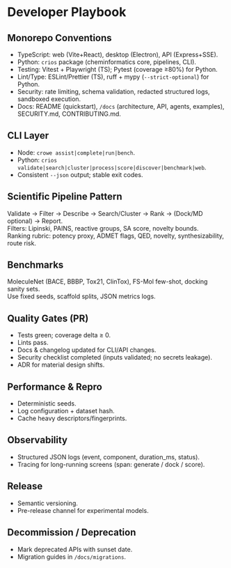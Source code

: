 # Developer Playbook

## Monorepo Conventions
- TypeScript: web (Vite+React), desktop (Electron), API (Express+SSE).  
- Python: `crios` package (cheminformatics core, pipelines, CLI).  
- Testing: Vitest + Playwright (TS); Pytest (coverage ≥80%) for Python.  
- Lint/Type: ESLint/Prettier (TS), ruff + mypy (`--strict-optional`) for Python.  
- Security: rate limiting, schema validation, redacted structured logs, sandboxed execution.  
- Docs: README (quickstart), `/docs` (architecture, API, agents, examples), SECURITY.md, CONTRIBUTING.md.  

## CLI Layer
- Node: `crowe assist|complete|run|bench`.  
- Python: `crios validate|search|cluster|process|score|discover|benchmark|web`.  
- Consistent `--json` output; stable exit codes.  

## Scientific Pipeline Pattern
Validate → Filter → Describe → Search/Cluster → Rank → (Dock/MD optional) → Report.  
Filters: Lipinski, PAINS, reactive groups, SA score, novelty bounds.  
Ranking rubric: potency proxy, ADMET flags, QED, novelty, synthesizability, route risk.  

## Benchmarks
MoleculeNet (BACE, BBBP, Tox21, ClinTox), FS-Mol few-shot, docking sanity sets.  
Use fixed seeds, scaffold splits, JSON metrics logs.  

## Quality Gates (PR)
- Tests green; coverage delta ≥ 0.  
- Lints pass.  
- Docs & changelog updated for CLI/API changes.  
- Security checklist completed (inputs validated; no secrets leakage).  
- ADR for material design shifts.  

## Performance & Repro
- Deterministic seeds.  
- Log configuration + dataset hash.  
- Cache heavy descriptors/fingerprints.  

## Observability
- Structured JSON logs (event, component, duration_ms, status).  
- Tracing for long-running screens (span: generate / dock / score).  

## Release
- Semantic versioning.  
- Pre-release channel for experimental models.  

## Decommission / Deprecation
- Mark deprecated APIs with sunset date.  
- Migration guides in `/docs/migrations`.  
